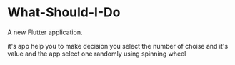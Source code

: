 # What-Should-I-Do

A new Flutter application.

it's app help you to make decision you select the number of choise and it's value and the app select one randomly using spinning wheel
